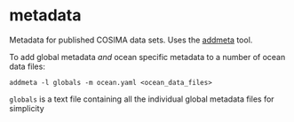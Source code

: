 # metadata
Metadata for published COSIMA data sets. Uses the [addmeta](https://github.com/coecms/addmeta) tool.

To add global metadata *and* ocean specific metadata to a number of ocean data files:

```
addmeta -l globals -m ocean.yaml <ocean_data_files> 
```

`globals` is a text file containing all the individual global metadata files for simplicity 